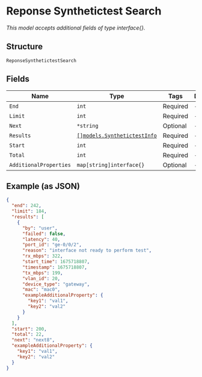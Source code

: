 
# Reponse Synthetictest Search

*This model accepts additional fields of type interface{}.*

## Structure

`ReponseSynthetictestSearch`

## Fields

| Name | Type | Tags | Description |
|  --- | --- | --- | --- |
| `End` | `int` | Required | - |
| `Limit` | `int` | Required | - |
| `Next` | `*string` | Optional | - |
| `Results` | [`[]models.SynthetictestInfo`](../../doc/models/synthetictest-info.md) | Required | - |
| `Start` | `int` | Required | - |
| `Total` | `int` | Required | - |
| `AdditionalProperties` | `map[string]interface{}` | Optional | - |

## Example (as JSON)

```json
{
  "end": 242,
  "limit": 184,
  "results": [
    {
      "by": "user",
      "failed": false,
      "latency": 40,
      "port_id": "ge-0/0/2",
      "reason": "interface not ready to perform test",
      "rx_mbps": 322,
      "start_time": 1675718807,
      "timestamp": 1675718807,
      "tx_mbps": 199,
      "vlan_id": 20,
      "device_type": "gateway",
      "mac": "mac0",
      "exampleAdditionalProperty": {
        "key1": "val1",
        "key2": "val2"
      }
    }
  ],
  "start": 200,
  "total": 22,
  "next": "next8",
  "exampleAdditionalProperty": {
    "key1": "val1",
    "key2": "val2"
  }
}
```

